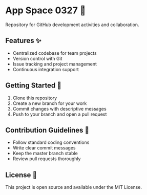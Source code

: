 # App Space 0327 🚀

Repository for GitHub development activities and collaboration.

## Features ✨
- Centralized codebase for team projects
- Version control with Git
- Issue tracking and project management
- Continuous integration support

## Getting Started 🏁
1. Clone this repository
2. Create a new branch for your work
3. Commit changes with descriptive messages
4. Push to your branch and open a pull request

## Contribution Guidelines 🤝
- Follow standard coding conventions
- Write clear commit messages
- Keep the master branch stable
- Review pull requests thoroughly

## License 📄
This project is open source and available under the MIT License.

